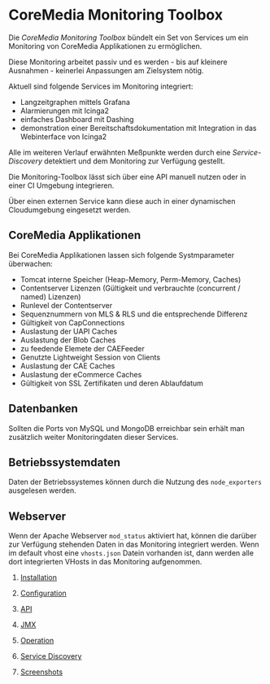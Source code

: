 # CoreMedia Monitoring Toolbox

Die *CoreMedia Monitoring Toolbox* bündelt ein Set von Services um ein Monitoring von CoreMedia Applikationen zu ermöglichen.

Diese Monitoring arbeitet passiv und es werden - bis auf kleinere Ausnahmen - keinerlei Anpassungen am Zielsystem nötig.

Aktuell sind folgende Services im Monitoring integriert:

  - Langzeitgraphen mittels Grafana
  - Alarmierungen mit Icinga2
  - einfaches Dashboard mit Dashing
  - demonstration einer Bereitschaftsdokumentation mit Integration in das Webinterface von Icinga2

Alle im weiteren Verlauf erwähnten Meßpunkte werden durch eine *Service-Discovery* detektiert und dem Monitoring zur Verfügung gestellt.

Die Monitoring-Toolbox lässt sich über eine API manuell nutzen oder in einer CI Umgebung integrieren.

Über einen externen Service kann diese auch in einer dynamischen Cloudumgebung eingesetzt werden.


## CoreMedia Applikationen

Bei CoreMedia Applikationen lassen sich folgende Systmparameter überwachen:

  - Tomcat interne Speicher (Heap-Memory, Perm-Memory, Caches)
  - Contentserver Lizenzen (Gültigkeit und verbrauchte (concurrent / named) Lizenzen)
  - Runlevel der Contentserver
  - Sequenznummern von MLS & RLS und die entsprechende Differenz
  - Gültigkeit von CapConnections
  - Auslastung der UAPI Caches
  - Auslastung der Blob Caches
  - zu feedende Elemete der CAEFeeder
  - Genutzte Lightweight Session von Clients
  - Auslastung der CAE Caches
  - Auslastung der eCommerce Caches
  - Gültigkeit von SSL Zertifikaten und deren Ablaufdatum

## Datenbanken

Sollten die Ports von MySQL und MongoDB erreichbar sein erhält man zusätzlich weiter Monitoringdaten dieser Services.

## Betriebssystemdaten

Daten der Betriebssystemes können durch die Nutzung des `node_exporters` ausgelesen werden.

## Webserver

Wenn der Apache Webserver `mod_status` aktiviert hat, können die darüber zur Verfügung stehenden Daten in das Monitoring integriert werden.
Wenn im default vhost eine `vhosts.json` Datein vorhanden ist, dann werden alle dort integrierten VHosts in das Monitoring aufgenommen.


1. [Installation](./de/installation.md)

2. [Configuration](./de/konfiguration.md)

3. [API](./api.md)

4. [JMX](./jmx.md)

5. [Operation](./operations.md)

6. [Service Discovery](./service-discovery.md)

7. [Screenshots](./screenshots.md)
